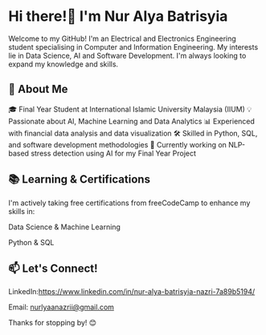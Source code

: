 # Hi there!👋 I'm Nur Alya Batrisyia

Welcome to my GitHub! 
I'm an Electrical and Electronics Engineering student specialising in Computer and Information Engineering. 
My interests lie in Data Science, AI and Software Development.
I'm always looking to expand my knowledge and skills.

## 🚀 About Me
🎓 Final Year Student at International Islamic University Malaysia (IIUM)
💡 Passionate about AI, Machine Learning and Data Analytics
📊 Experienced with financial data analysis and data visualization
🛠️ Skilled in Python, SQL, and software development methodologies
🎯 Currently working on NLP-based stress detection using AI for my Final Year Project

## 📚 Learning & Certifications
I'm actively taking free certifications from freeCodeCamp to enhance my skills in:

Data Science & Machine Learning

Python & SQL

## 📫 Let's Connect!
LinkedIn:https://www.linkedin.com/in/nur-alya-batrisyia-nazri-7a89b5194/

Email: nurlyaanazrii@gmail.com

Thanks for stopping by! 😊
